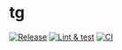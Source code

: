 # tg

[![Release](https://github.com/variegate-app/tg/actions/workflows/release.yml/badge.svg)](https://github.com/variegate-app/tg/actions/workflows/release.yml)
[![Lint & test](https://github.com/variegate-app/tg/actions/workflows/lint.yml/badge.svg)](https://github.com/variegate-app/tg/actions/workflows/lint.yml)
[![CI](https://github.com/variegate-app/tg/actions/workflows/ci.yml/badge.svg)](https://github.com/variegate-app/tg/actions/workflows/ci.yml)